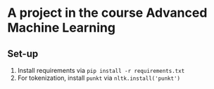 # A project in the course Advanced Machine Learning

## Set-up

1. Install requirements via `pip install -r requirements.txt`
2. For tokenization, install  `punkt` via  `nltk.install('punkt')`
